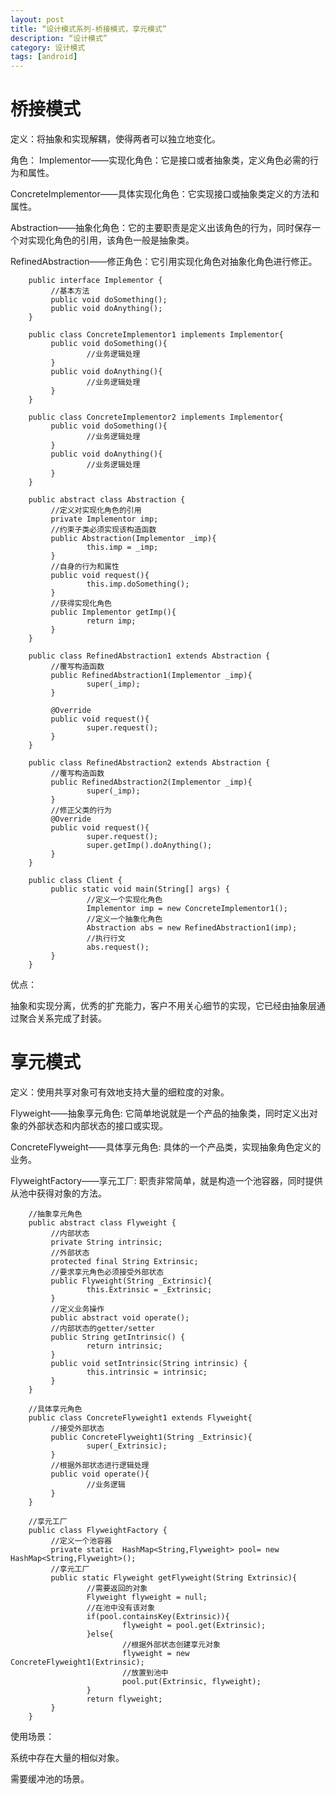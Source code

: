 ```yaml
---
layout: post
title: “设计模式系列-桥接模式，享元模式”
description: “设计模式”
category: 设计模式
tags: [android]
---
```


# 桥接模式

定义：将抽象和实现解耦，使得两者可以独立地变化。

角色：
Implementor——实现化角色：它是接口或者抽象类，定义角色必需的行为和属性。

ConcreteImplementor——具体实现化角色：它实现接口或抽象类定义的方法和属性。

Abstraction——抽象化角色：它的主要职责是定义出该角色的行为，同时保存一个对实现化角色的引用，该角色一般是抽象类。

RefinedAbstraction——修正角色：它引用实现化角色对抽象化角色进行修正。

        public interface Implementor {
             //基本方法
             public void doSomething();
             public void doAnything();
        }

        public class ConcreteImplementor1 implements Implementor{
             public void doSomething(){
                     //业务逻辑处理
             }
             public void doAnything(){
                     //业务逻辑处理
             }
        }

        public class ConcreteImplementor2 implements Implementor{
             public void doSomething(){
                     //业务逻辑处理
             }
             public void doAnything(){
                     //业务逻辑处理
             }
        }

        public abstract class Abstraction {
             //定义对实现化角色的引用
             private Implementor imp;
             //约束子类必须实现该构造函数
             public Abstraction(Implementor _imp){
                     this.imp = _imp;
             }
             //自身的行为和属性
             public void request(){
                     this.imp.doSomething();
             }
             //获得实现化角色
             public Implementor getImp(){
                     return imp;
             }
        }

        public class RefinedAbstraction1 extends Abstraction {
             //覆写构造函数
             public RefinedAbstraction1(Implementor _imp){
                     super(_imp);
             }

             @Override
             public void request(){
                     super.request();
             }
        }

        public class RefinedAbstraction2 extends Abstraction {
             //覆写构造函数
             public RefinedAbstraction2(Implementor _imp){
                     super(_imp);
             }
             //修正父类的行为
             @Override
             public void request(){
                     super.request();
                     super.getImp().doAnything();
             }
        }

        public class Client {
             public static void main(String[] args) {
                     //定义一个实现化角色
                     Implementor imp = new ConcreteImplementor1();
                     //定义一个抽象化角色
                     Abstraction abs = new RefinedAbstraction1(imp);
                     //执行行文
                     abs.request();
             }
        }

优点：

抽象和实现分离，优秀的扩充能力，客户不用关心细节的实现，它已经由抽象层通过聚合关系完成了封装。

# 享元模式

定义：使用共享对象可有效地支持大量的细粒度的对象。

Flyweight——抽象享元角色: 它简单地说就是一个产品的抽象类，同时定义出对象的外部状态和内部状态的接口或实现。

ConcreteFlyweight——具体享元角色: 具体的一个产品类，实现抽象角色定义的业务。

FlyweightFactory——享元工厂: 职责非常简单，就是构造一个池容器，同时提供从池中获得对象的方法。

        //抽象享元角色
        public abstract class Flyweight {
             //内部状态
             private String intrinsic;
             //外部状态
             protected final String Extrinsic;
             //要求享元角色必须接受外部状态
             public Flyweight(String _Extrinsic){
                     this.Extrinsic = _Extrinsic;
             }
             //定义业务操作
             public abstract void operate();
             //内部状态的getter/setter
             public String getIntrinsic() {
                     return intrinsic;
             }
             public void setIntrinsic(String intrinsic) {
                     this.intrinsic = intrinsic;
             }
        }

        //具体享元角色
        public class ConcreteFlyweight1 extends Flyweight{
             //接受外部状态
             public ConcreteFlyweight1(String _Extrinsic){
                     super(_Extrinsic);
             }
             //根据外部状态进行逻辑处理
             public void operate(){
                     //业务逻辑
             }
        }

        //享元工厂
        public class FlyweightFactory {
             //定义一个池容器
             private static  HashMap<String,Flyweight> pool= new HashMap<String,Flyweight>();
             //享元工厂
             public static Flyweight getFlyweight(String Extrinsic){
                     //需要返回的对象
                     Flyweight flyweight = null;
                     //在池中没有该对象
                     if(pool.containsKey(Extrinsic)){
                             flyweight = pool.get(Extrinsic);
                     }else{
                             //根据外部状态创建享元对象
                             flyweight = new ConcreteFlyweight1(Extrinsic);
                             //放置到池中
                             pool.put(Extrinsic, flyweight);
                     }
                     return flyweight;
             }
        }

使用场景：

 系统中存在大量的相似对象。

 需要缓冲池的场景。
